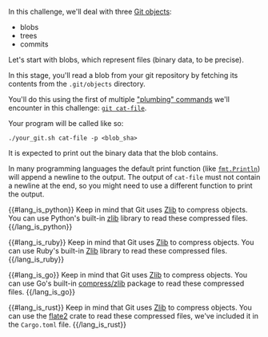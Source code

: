 In this challenge, we'll deal with three [Git
objects](https://git-scm.com/book/en/v2/Git-Internals-Git-Objects):

  - blobs
  - trees
  - commits

Let's start with blobs, which represent files (binary data, to be
precise).

In this stage, you'll read a blob from your git repository by fetching its
contents from the `.git/objects` directory.

You'll do this using the first of multiple ["plumbing"
commands](https://git-scm.com/book/en/v2/Git-Internals-Plumbing-and-Porcelain)
we'll encounter in this challenge: [`git
cat-file`](https://git-scm.com/docs/git-cat-file).

Your program will be called like so:

```
./your_git.sh cat-file -p <blob_sha>
```

It is expected to print out the binary data that the blob contains. 

In many programming languages the default print function (like [`fmt.Println`](https://pkg.go.dev/fmt#example-Println)) 
will append a newline to the output. The output of `cat-file` must not contain a 
newline at the end, so you might need to use a different function to print the output.

{{#lang_is_python}}
Keep in mind that Git uses [Zlib](https://en.wikipedia.org/wiki/Zlib) to
compress objects. You can use Python's built-in
[zlib](https://docs.python.org/3/library/zlib.html) library to read these
compressed files.
{{/lang_is_python}}

{{#lang_is_ruby}}
Keep in mind that Git uses [Zlib](https://en.wikipedia.org/wiki/Zlib) to
compress objects. You can use Ruby's built-in
[Zlib](https://ruby-doc.org/stdlib-2.7.0/libdoc/zlib/rdoc/Zlib.html)
library to read these compressed files.
{{/lang_is_ruby}}

{{#lang_is_go}}
Keep in mind that Git uses [Zlib](https://en.wikipedia.org/wiki/Zlib) to
compress objects. You can use Go's built-in
[compress/zlib](https://golang.org/pkg/compress/zlib/) package to read
these compressed files.
{{/lang_is_go}}

{{#lang_is_rust}}
Keep in mind that Git uses [Zlib](https://en.wikipedia.org/wiki/Zlib) to
compress objects. You can use the
[flate2](https://crates.io/crates/flate2) crate to read these compressed
files, we've included it in the `Cargo.toml` file.
{{/lang_is_rust}}
